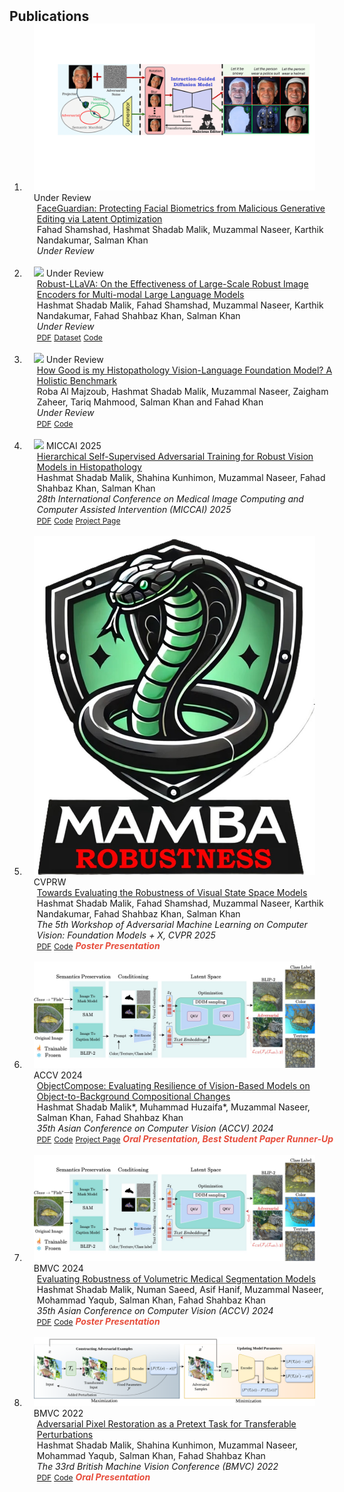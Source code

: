 <h2 id="publications" style="margin: 2px 0px -15px;">Publications</h2>

<div class="publications">
<ol class="bibliography">


<li>
<div class="pub-row">

  <div class="col-sm-3 abbr" style="position: relative;padding-right: 15px;padding-left: 15px;">
    <img src="assets/img/face_guardian_main_diagram.png" class="teaser img-fluid z-depth-1">
    <abbr class="badge">Under Review</abbr>
  </div>

  <div class="col-sm-9" style="position: relative;width: 100%;padding-right: 15px;padding-left: 20px;">
    <div class="title"><a href="">FaceGuardian: Protecting Facial Biometrics from Malicious Generative Editing via Latent Optimization</a></div>
    <div class="author">Fahad Shamshad</strong>, Hashmat Shadab Malik, Muzammal Naseer, Karthik
            Nandakumar, Salman Khan</div>
    <div class="periodical"><em>Under Review</em></div>

[//]: # (    <div class="links">)

[//]: # (      <a href="http://arxiv.org/pdf/2506.05336" class="btn btn-sm z-depth-0" role="button" target="_blank" style="font-size:12px;">PDF</a>)

[//]: # (      <a href="https://mbzuai-oryx.github.io/VideoMolmo/" class="btn btn-sm z-depth-0" role="button" target="_blank" style="font-size:12px;">Project page</a>)

[//]: # (      <a href="https://github.com/mbzuai-oryx/VideoMolmo" class="btn btn-sm z-depth-0" role="button" target="_blank" style="font-size:12px;">Code</a>)

[//]: # (      <strong><i style="color:#e74d3c"></i></strong>)

[//]: # (    </div>)
  </div>
</div>
</li>

<br>


<li>
<div class="pub-row">

  <div class="col-sm-3 abbr" style="position: relative;padding-right: 15px;padding-left: 15px;">
    <img src="assets/img/robust_llava" class="teaser img-fluid z-depth-1">
    <abbr class="badge">Under Review</abbr>
  </div>

  <div class="col-sm-9" style="position: relative;width: 100%;padding-right: 15px;padding-left: 20px;">
    <div class="title"><a href="https://arxiv.org/abs/2502.01576">Robust-LLaVA: On the Effectiveness of Large-Scale Robust Image Encoders for Multi-modal Large Language
            Models</a></div>
    <div class="author">Hashmat Shadab Malik, Fahad Shamshad, Muzammal Naseer, Karthik
            Nandakumar, Fahad Shahbaz Khan, Salman Khan</div>
    <div class="periodical"><em>Under Review</em></div>
    <div class="links">
      <a href="https://arxiv.org/abs/2502.01576" class="btn btn-sm z-depth-0" role="button" target="_blank" style="font-size:12px;">PDF</a>
      <a href="https://github.com/HashmatShadab/Robust-LLaVA" class="btn btn-sm z-depth-0" role="button" target="_blank" style="font-size:12px;">Dataset</a>
      <a href="https://hashmatshadab.github.io/Robust-LLaVA/" class="btn btn-sm z-depth-0" role="button" target="_blank" style="font-size:12px;">Code</a>
      <strong><i style="color:#e74d3c"></i></strong>
    </div>
  </div>
</div>
</li>

<br>


<li>
<div class="pub-row">

  <div class="col-sm-3 abbr" style="position: relative;padding-right: 15px;padding-left: 15px;">
    <img src="assets/img/HistVL.png" class="teaser img-fluid z-depth-1">
    <abbr class="badge">Under Review</abbr>
  </div>

  <div class="col-sm-9" style="position: relative;width: 100%;padding-right: 15px;padding-left: 20px;">
    <div class="title"><a href="https://arxiv.org/abs/2503.12990">How Good is my Histopathology Vision-Language Foundation Model? A Holistic Benchmark</a></div>
    <div class="author">Roba Al Majzoub, Hashmat Shadab Malik, Muzammal Naseer, Zaigham Zaheer, Tariq Mahmood, Salman Khan and Fahad Khan</div>
    <div class="periodical"><em>Under Review</em></div>
    <div class="links">
      <a href="https://arxiv.org/abs/2503.12990" class="btn btn-sm z-depth-0" role="button" target="_blank" style="font-size:12px;">PDF</a>
<!--       <a href="https://github.com/musk007/Histopathology_Benchmark" class="btn btn-sm z-depth-0" role="button" target="_blank" style="font-size:12px;">Project page</a> -->
      <a href="https://github.com/schowdhury671/aurelia" class="btn btn-sm z-depth-0" role="button" target="_blank" style="font-size:12px;">Code</a>
      <strong><i style="color:#e74d3c"></i></strong>
    </div>
  </div>
</div>
</li>

<br>

<li>
<div class="pub-row">

  <div class="col-sm-3 abbr" style="position: relative;padding-right: 15px;padding-left: 15px;">
    <img src="assets/img/hsat.png" class="teaser img-fluid z-depth-1">
    <abbr class="badge">MICCAI 2025</abbr>
  </div>

  <div class="col-sm-9" style="position: relative;width: 100%;padding-right: 15px;padding-left: 20px;">
    <div class="title"><a href="https://arxiv.org/abs/2503.10629">Hierarchical Self-Supervised Adversarial Training for Robust Vision Models in Histopathology</a></div>
    <div class="author">Hashmat Shadab Malik, Shahina Kunhimon, Muzammal Naseer,  Fahad Shahbaz Khan, Salman Khan</div>
    <div class="periodical"><em>28th International Conference on Medical Image Computing and Computer Assisted Intervention (MICCAI) 2025</em></div>
    <div class="links">
      <a href="https://arxiv.org/abs/2503.10629" class="btn btn-sm z-depth-0" role="button" target="_blank" style="font-size:12px;">PDF</a>
      <a href="https://github.com/HashmatShadab/HSAT" class="btn btn-sm z-depth-0" role="button" target="_blank" style="font-size:12px;">Code</a>
      <a href="https://hashmatshadab.github.io/HSAT/" class="btn btn-sm z-depth-0" role="button" target="_blank" style="font-size:12px;">Project Page</a>
      <strong><i style="color:#e74d3c"></i></strong>
    </div>
  </div>
</div>
</li>

<br>

 
<li>
<div class="pub-row">

  <div class="col-sm-3 abbr" style="position: relative;padding-right: 15px;padding-left: 15px;">
    <img src="assets/img/Mamba_robustness.jpg" class="teaser img-fluid z-depth-1">
    <abbr class="badge">CVPRW</abbr>
  </div>

  <div class="col-sm-9" style="position: relative;width: 100%;padding-right: 15px;padding-left: 20px;">
    <div class="title"><a href="https://arxiv.org/abs/2406.09407">Towards Evaluating the Robustness of Visual State Space Models
</a></div>
    <div class="author">Hashmat Shadab Malik, Fahad Shamshad, Muzammal Naseer, Karthik
            Nandakumar, Fahad Shahbaz Khan, Salman Khan</div>
    <div class="periodical"><em>The 5th Workshop of Adversarial Machine Learning on Computer Vision: Foundation Models + X, CVPR 2025</em></div>
    <div class="links">
      <a href="https://arxiv.org/abs/2406.09407" class="btn btn-sm z-depth-0" role="button" target="_blank" style="font-size:12px;">PDF</a>
      <a href="https://github.com/HashmatShadab/MambaRobustness" class="btn btn-sm z-depth-0" role="button" target="_blank" style="font-size:12px;">Code</a>
      <strong><i style="color:#e74d3c">Poster Presentation</i></strong>
    </div>
  </div>
</div>
</li>
<br>

<li>
<div class="pub-row">

  <div class="col-sm-3 abbr" style="position: relative;padding-right: 15px;padding-left: 15px;">
    <img src="assets/img/objectcompose.jpg" class="teaser img-fluid z-depth-1">
    <abbr class="badge">ACCV 2024</abbr>
  </div>

  <div class="col-sm-9" style="position: relative;width: 100%;padding-right: 15px;padding-left: 20px;">
    <div class="title"><a href="https://arxiv.org/abs/2403.04701">ObjectCompose: Evaluating Resilience of Vision-Based Models on Object-to-Background Compositional Changes</a></div>
    <div class="author">Hashmat Shadab Malik*, Muhammad Huzaifa*, Muzammal Naseer, Salman Khan,  Fahad Shahbaz Khan</div>
    <div class="periodical"><em>35th Asian Conference on Computer Vision (ACCV) 2024</em></div>
    <div class="links">
      <a href="https://arxiv.org/abs/2403.04701" class="btn btn-sm z-depth-0" role="button" target="_blank" style="font-size:12px;">PDF</a>
      <a href="https://github.com/Muhammad-Huzaifaa/ObjectCompose" class="btn btn-sm z-depth-0" role="button" target="_blank" style="font-size:12px;">Code</a>
      <a href="https://muhammad-huzaifaa.github.io/ObjectCompose/" class="btn btn-sm z-depth-0" role="button" target="_blank" style="font-size:12px;">Project Page</a>
      <strong><i style="color:#e74d3c">Oral Presentation, Best Student Paper Runner-Up</i></strong>
    </div>
  </div>
</div>
</li>

<br>

<li>
<div class="pub-row">

  <div class="col-sm-3 abbr" style="position: relative;padding-right: 15px;padding-left: 15px;">
    <img src="assets/img/objectcompose.jpg" class="teaser img-fluid z-depth-1">
    <abbr class="badge">BMVC 2024</abbr>
  </div>

  <div class="col-sm-9" style="position: relative;width: 100%;padding-right: 15px;padding-left: 20px;">
    <div class="title"><a href="https://arxiv.org/abs/2406.08486">Evaluating Robustness of Volumetric Medical Segmentation Models</a></div>
    <div class="author">Hashmat Shadab Malik,  Numan Saeed, Asif Hanif, Muzammal Naseer, Mohammad Yaqub, Salman Khan,
            Fahad Shahbaz Khan </div>
    <div class="periodical"><em>35th Asian Conference on Computer Vision (ACCV) 2024</em></div>
    <div class="links">
      <a href="https://arxiv.org/abs/2406.08486" class="btn btn-sm z-depth-0" role="button" target="_blank" style="font-size:12px;">PDF</a>
      <a href="https://github.com/HashmatShadab/Robustness-of-Volumetric-Medical-Segmentation-Models" class="btn btn-sm z-depth-0" role="button" target="_blank" style="font-size:12px;">Code</a>
      <strong><i style="color:#e74d3c">Poster Presentation</i></strong>
    </div>
  </div>
</div>
</li>

<br>

<li>
<div class="pub-row">

  <div class="col-sm-3 abbr" style="position: relative;padding-right: 15px;padding-left: 15px;">
    <img src="assets/img/apr.png" class="teaser img-fluid z-depth-1">
    <abbr class="badge">BMVC 2022</abbr>
  </div>

  <div class="col-sm-9" style="position: relative;width: 100%;padding-right: 15px;padding-left: 20px;">
    <div class="title"><a href="https://arxiv.org/abs/2207.08803">Adversarial Pixel Restoration as a Pretext Task for Transferable Perturbations</a></div>
    <div class="author">Hashmat Shadab Malik,  Shahina Kunhimon, Muzammal Naseer, Mohammad Yaqub, Salman Khan,
            Fahad Shahbaz Khan </div>
    <div class="periodical"><em>The 33rd British Machine Vision Conference (BMVC) 2022</em></div>
    <div class="links">
      <a href="https://arxiv.org/abs/2207.08803" class="btn btn-sm z-depth-0" role="button" target="_blank" style="font-size:12px;">PDF</a>
      <a href="https://github.com/HashmatShadab/APR" class="btn btn-sm z-depth-0" role="button" target="_blank" style="font-size:12px;">Code</a>
      <strong><i style="color:#e74d3c">Oral Presentation</i></strong>
    </div>
  </div>
</div>
</li>

</ol>
</div>


